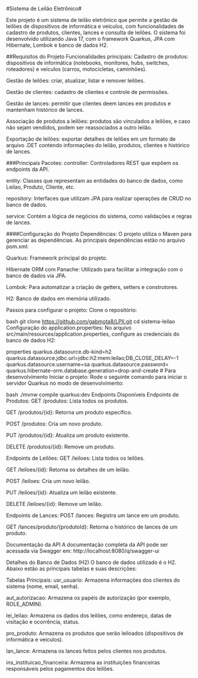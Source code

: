 #Sistema de Leilão Eletrônico#

Este projeto é um sistema de leilão eletrônico que permite a gestão de leilões de dispositivos de informática e veículos, com funcionalidades de cadastro de produtos, clientes, lances e consulta de leilões. O sistema foi desenvolvido utilizando Java 17, com o framework Quarkus, JPA com Hibernate, Lombok e banco de dados H2.

##Requisitos do Projeto
Funcionalidades principais:
Cadastro de produtos: dispositivos de informática (notebooks, monitores, hubs, switches, roteadores) e veículos (carros, motocicletas, caminhões).

Gestão de leilões: criar, atualizar, listar e remover leilões.

Gestão de clientes: cadastro de clientes e controle de permissões.

Gestão de lances: permitir que clientes deem lances em produtos e mantenham histórico de lances.

Associação de produtos a leilões: produtos são vinculados a leilões, e caso não sejam vendidos, podem ser reassociados a outro leilão.

Exportação de leilões: exportar detalhes de leilões em um formato de arquivo .DET contendo informações do leilão, produtos, clientes e histórico de lances.

###Principais Pacotes:
controller: Controladores REST que expõem os endpoints da API.

entity: Classes que representam as entidades do banco de dados, como Leilao, Produto, Cliente, etc.

repository: Interfaces que utilizam JPA para realizar operações de CRUD no banco de dados.

service: Contém a lógica de negócios do sistema, como validações e regras de lances.

####Configuração do Projeto
Dependências:
O projeto utiliza o Maven para gerenciar as dependências. As principais dependências estão no arquivo pom.xml:

Quarkus: Framework principal do projeto.

Hibernate ORM com Panache: Utilizado para facilitar a integração com o banco de dados via JPA.

Lombok: Para automatizar a criação de getters, setters e construtores.

H2: Banco de dados em memória utilizado.

Passos para configurar o projeto:
Clone o repositório:

bash
git clone https://github.com/gabmota8/LPII.git
cd sistema-leilao
Configuração do application.properties: No arquivo src/main/resources/application.properties, configure as credenciais do banco de dados H2:

properties
quarkus.datasource.db-kind=h2
quarkus.datasource.jdbc.url=jdbc:h2:mem:leilao;DB_CLOSE_DELAY=-1
quarkus.datasource.username=sa
quarkus.datasource.password=
quarkus.hibernate-orm.database.generation=drop-and-create  # Para desenvolvimento
Iniciar o projeto: Rode o seguinte comando para iniciar o servidor Quarkus no modo de desenvolvimento:

bash
./mvnw compile quarkus:dev
Endpoints Disponíveis
Endpoints de Produtos:
GET /produtos: Lista todos os produtos.

GET /produtos/{id}: Retorna um produto específico.

POST /produtos: Cria um novo produto.

PUT /produtos/{id}: Atualiza um produto existente.

DELETE /produtos/{id}: Remove um produto.

Endpoints de Leilões:
GET /leiloes: Lista todos os leilões.

GET /leiloes/{id}: Retorna os detalhes de um leilão.

POST /leiloes: Cria um novo leilão.

PUT /leiloes/{id}: Atualiza um leilão existente.

DELETE /leiloes/{id}: Remove um leilão.

Endpoints de Lances:
POST /lances: Registra um lance em um produto.

GET /lances/produto/{produtoId}: Retorna o histórico de lances de um produto.

Documentação da API
A documentação completa da API pode ser acessada via Swagger em: http://localhost:8080/q/swagger-ui

Detalhes do Banco de Dados (H2)
O banco de dados utilizado é o H2. Abaixo estão as principais tabelas e suas descrições:

Tabelas Principais:
usr_usuario: Armazena informações dos clientes do sistema (nome, email, senha).

aut_autorizacao: Armazena os papéis de autorização (por exemplo, ROLE_ADMIN).

lei_leilao: Armazena os dados dos leilões, como endereço, datas de visitação e ocorrência, status.

pro_produto: Armazena os produtos que serão leiloados (dispositivos de informática e veículos).

lan_lance: Armazena os lances feitos pelos clientes nos produtos.

ins_instituicao_financeira: Armazena as instituições financeiras responsáveis pelos pagamentos dos leilões.
